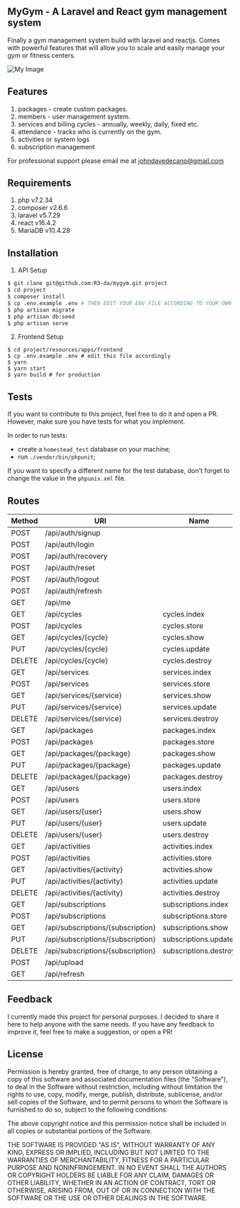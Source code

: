 ## MyGym - A Laravel and React gym management system

Finally a gym management system build with laravel and reactjs. Comes with powerful features that will allow you to scale and easily manage your gym or fitness centers.

![My Image](https://raw.github.com/johndavedecano/PHPLaravelGymManagementSystem/master/screenshot.png)

## Features

1. packages - create custom packages.
2. members - user management system.
3. services and billing cycles - annually, weekly, daily, fixed etc.
4. attendance - tracks who is currently on the gym.
5. activities or system logs
6. subscription management

For professional support please email me at johndavedecano@gmail.com

## Requirements

1. php v7.2.34
2. composer v2.6.6
3. laravel v5.7.29
4. react v16.4.2
5. MariaDB v10.4.28

## Installation

1. API Setup

```bash
$ git clone git@github.com:R3-da/mygym.git project
$ cd project
$ composer install
$ cp .env.example .env # THEN EDIT YOUR ENV FILE ACCORDING TO YOUR OWN SETTINGS.
$ php artisan migrate
$ php artisan db:seed
$ php artisan serve
```

2. Frontend Setup

```base
$ cd project/resources/apps/frontend
$ cp .env.example .env # edit this file accordingly
$ yarn
$ yarn start
$ yarn build # for production
```

## Tests

If you want to contribute to this project, feel free to do it and open a PR. However, make sure you have tests for what you implement.

In order to run tests:

- create a `homestead_test` database on your machine;
- run `./vendor/bin/phpunit`;

If you want to specify a different name for the test database, don't forget to change the value in the `phpunix.xml` file.

## Routes

| Method | URI                               | Name                  | Action                                                         | Protected | Version(s) |
| ------ | --------------------------------- | --------------------- | -------------------------------------------------------------- | --------- | ---------- |
| POST   | /api/auth/signup                  |                       | App\Api\V1\Controllers\SignUpController@signUp                 | No        | v1         |
| POST   | /api/auth/login                   |                       | App\Api\V1\Controllers\LoginController@login                   | No        | v1         |
| POST   | /api/auth/recovery                |                       | App\Api\V1\Controllers\ForgotPasswordController@sendResetEmail | No        | v1         |
| POST   | /api/auth/reset                   |                       | App\Api\V1\Controllers\ResetPasswordController@resetPassword   | No        | v1         |
| POST   | /api/auth/logout                  |                       | App\Api\V1\Controllers\LogoutController@logout                 | No        | v1         |
| POST   | /api/auth/refresh                 |                       | App\Api\V1\Controllers\RefreshController@refresh               | No        | v1         |
| GET    | /api/me                           |                       | App\Api\V1\Controllers\UserController@me                       | No        | v1         |
| GET    | /api/cycles                       | cycles.index          | App\Api\V1\Controllers\CycleController@index                   | No        | v1         |
| POST   | /api/cycles                       | cycles.store          | App\Api\V1\Controllers\CycleController@store                   | No        | v1         |
| GET    | /api/cycles/{cycle}               | cycles.show           | App\Api\V1\Controllers\CycleController@show                    | No        | v1         |
| PUT    | /api/cycles/{cycle}               | cycles.update         | App\Api\V1\Controllers\CycleController@update                  | No        | v1         |
| DELETE | /api/cycles/{cycle}               | cycles.destroy        | App\Api\V1\Controllers\CycleController@destroy                 | No        | v1         |
| GET    | /api/services                     | services.index        | App\Api\V1\Controllers\ServiceController@index                 | No        | v1         |
| POST   | /api/services                     | services.store        | App\Api\V1\Controllers\ServiceController@store                 | No        | v1         |
| GET    | /api/services/{service}           | services.show         | App\Api\V1\Controllers\ServiceController@show                  | No        | v1         |
| PUT    | /api/services/{service}           | services.update       | App\Api\V1\Controllers\ServiceController@update                | No        | v1         |
| DELETE | /api/services/{service}           | services.destroy      | App\Api\V1\Controllers\ServiceController@destroy               | No        | v1         |
| GET    | /api/packages                     | packages.index        | App\Api\V1\Controllers\PackageController@index                 | No        | v1         |
| POST   | /api/packages                     | packages.store        | App\Api\V1\Controllers\PackageController@store                 | No        | v1         |
| GET    | /api/packages/{package}           | packages.show         | App\Api\V1\Controllers\PackageController@show                  | No        | v1         |
| PUT    | /api/packages/{package}           | packages.update       | App\Api\V1\Controllers\PackageController@update                | No        | v1         |
| DELETE | /api/packages/{package}           | packages.destroy      | App\Api\V1\Controllers\PackageController@destroy               | No        | v1         |
| GET    | /api/users                        | users.index           | App\Api\V1\Controllers\UserController@index                    | No        | v1         |
| POST   | /api/users                        | users.store           | App\Api\V1\Controllers\UserController@store                    | No        | v1         |
| GET    | /api/users/{user}                 | users.show            | App\Api\V1\Controllers\UserController@show                     | No        | v1         |
| PUT    | /api/users/{user}                 | users.update          | App\Api\V1\Controllers\UserController@update                   | No        | v1         |
| DELETE | /api/users/{user}                 | users.destroy         | App\Api\V1\Controllers\UserController@destroy                  | No        | v1         |
| GET    | /api/activities                   | activities.index      | App\Api\V1\Controllers\ActivityController@index                | No        | v1         |
| POST   | /api/activities                   | activities.store      | App\Api\V1\Controllers\ActivityController@store                | No        | v1         |
| GET    | /api/activities/{activity}        | activities.show       | App\Api\V1\Controllers\ActivityController@show                 | No        | v1         |
| PUT    | /api/activities/{activity}        | activities.update     | App\Api\V1\Controllers\ActivityController@update               | No        | v1         |
| DELETE | /api/activities/{activity}        | activities.destroy    | App\Api\V1\Controllers\ActivityController@destroy              | No        | v1         |
| GET    | /api/subscriptions                | subscriptions.index   | App\Api\V1\Controllers\SubscriptionController@index            | No        | v1         |
| POST   | /api/subscriptions                | subscriptions.store   | App\Api\V1\Controllers\SubscriptionController@store            | No        | v1         |
| GET    | /api/subscriptions/{subscription} | subscriptions.show    | App\Api\V1\Controllers\SubscriptionController@show             | No        | v1         |
| PUT    | /api/subscriptions/{subscription} | subscriptions.update  | App\Api\V1\Controllers\SubscriptionController@update           | No        | v1         |
| DELETE | /api/subscriptions/{subscription} | subscriptions.destroy | App\Api\V1\Controllers\SubscriptionController@destroy          | No        | v1         |
| POST   | /api/upload                       |                       | App\Api\V1\Controllers\ImageController@store                   | No        | v1         |
| GET    | /api/refresh                      |                       | Closure                                                        | No        | v1         |

## Feedback

I currently made this project for personal purposes. I decided to share it here to help anyone with the same needs. If you have any feedback to improve it, feel free to make a suggestion, or open a PR!

## License

Permission is hereby granted, free of charge, to any person obtaining a copy of this software and associated documentation files (the "Software"), to deal in the Software without restriction, including without limitation the rights to use, copy, modify, merge, publish, distribute, sublicense, and/or sell copies of the Software, and to permit persons to whom the Software is furnished to do so, subject to the following conditions:

The above copyright notice and this permission notice shall be included in all copies or substantial portions of the Software.

THE SOFTWARE IS PROVIDED "AS IS", WITHOUT WARRANTY OF ANY KIND, EXPRESS OR IMPLIED, INCLUDING BUT NOT LIMITED TO THE WARRANTIES OF MERCHANTABILITY, FITNESS FOR A PARTICULAR PURPOSE AND NONINFRINGEMENT. IN NO EVENT SHALL THE AUTHORS OR COPYRIGHT HOLDERS BE LIABLE FOR ANY CLAIM, DAMAGES OR OTHER LIABILITY, WHETHER IN AN ACTION OF CONTRACT, TORT OR OTHERWISE, ARISING FROM, OUT OF OR IN CONNECTION WITH THE SOFTWARE OR THE USE OR OTHER DEALINGS IN THE SOFTWARE.
